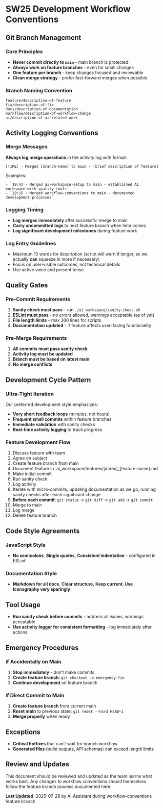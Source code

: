# SW25 Development Workflow Conventions

## Git Branch Management

### Core Principles

- **Never commit directly to `main`** - main branch is protected
- **Always work on feature branches** - even for small changes
- **One feature per branch** - keep changes focused and reviewable
- **Clean merge strategy** - prefer fast-forward merges when possible

### Branch Naming Convention

```text
feature/description-of-feature
fix/description-of-fix
docs/description-of-documentation
workflow/description-of-workflow-change
ai/description-of-ai-related-work
```

## Activity Logging Conventions

### Merge Messages

**Always log merge operations** in the activity log with format:

```text
[TIME] - Merged [branch-name] to main - [brief description of feature]
```

Examples:

```text
- `19:43 - Merged ai-workspace-setup to main - established AI workspace with quality tools`
- `20:15 - Merged workflow-conventions to main - documented development processes`
```

### Logging Timing

- **Log merges immediately** after successful merge to main
- **Carry uncommitted logs** to next feature branch when time comes
- **Log significant development milestones** during feature work

### Log Entry Guidelines

- Maximum 10 words for description (script will warn if longer, so we actually **can** squeeze in more if necessary)
- Focus on user-visible outcomes, not technical details
- Use active voice and present tense

## Quality Gates

### Pre-Commit Requirements

1. **Sanity check must pass** - run `./ai_workspace/sanity-check.sh`
2. **ESLint must pass** - no errors allowed, warnings acceptable (as of yet)
3. **File length limits** - max 300 lines for scripts
4. **Documentation updated** - if feature affects user-facing functionality

### Pre-Merge Requirements

1. **All commits must pass sanity check**
2. **Activity log must be updated**
3. **Branch must be based on latest main**
4. **No merge conflicts**

## Development Cycle Pattern

### Ultra-Tight Iteration

Our preferred development style emphasizes:

- **Very short feedback loops** (minutes, not hours)
- **Frequent small commits** within feature branches
- **Immediate validation** with sanity checks
- **Real-time activity logging** to track progress

### Feature Development Flow

1. Discuss feature with team
2. Agree on subject
3. Create feature branch from main
4. Document feature in .ai_workspace/features/[index]_[feature-name].md
5. Make initial commit
6. Run sanity check
7. Log activity
8. Iterate with micro-commits, updating documentation as we go, running sanity checks after each significant change
9. **Before each commit**: `git status` → `git diff` → `git add` → `git commit`
10. Merge to main
11. Log merge
12. Delete feature branch

## Code Style Agreements

### JavaScript Style

- **No semicolons**, **Single quotes**, **Consistent indentation** - configured in ESLint

### Documentation Style

- **Markdown for all docs**, **Clear structure**, **Keep current**, **Use Iconography very sparingly**

## Tool Usage

- **Run sanity check before commits** - address all issues, warnings acceptable
- **Use activity logger for consistent formatting** - log immediately after actions

## Emergency Procedures

### If Accidentally on Main

1. **Stop immediately** - don't make commits
2. **Create feature branch**: `git checkout -b emergency-fix`  
3. **Continue development** on feature branch

### If Direct Commit to Main

1. **Create feature branch** from current main
2. **Reset main** to previous state: `git reset --hard HEAD~1`
3. **Merge properly** when ready

## Exceptions

- **Critical hotfixes** that can't wait for branch workflow
- **Generated files** (build outputs, API schemas) can exceed length limits

## Review and Updates

This document should be reviewed and updated as the team learns what works best. Any changes to workflow conventions should themselves follow the feature branch process documented here.

**Last Updated**: 2025-07-28 by AI Assistant during workflow-conventions feature branch
